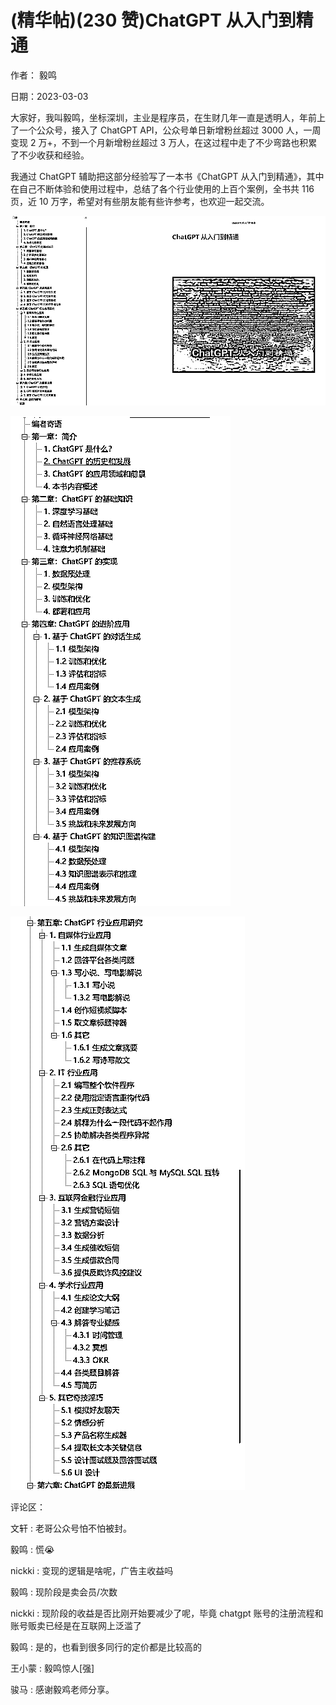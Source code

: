 
# (精华帖)(230 赞)ChatGPT 从入门到精通

作者：  毅鸣

日期：2023-03-03



大家好，我叫毅鸣，坐标深圳，主业是程序员，在生财几年一直是透明人，年前上了一个公众号，接入了 ChatGPT API，公众号单日新增粉丝超过 3000 人，一周变现 2 万+，不到一个月新增粉丝超过 3 万人，在这过程中走了不少弯路也积累了不少收获和经验。

我通过 ChatGPT 辅助把这部分经验写了一本书《ChatGPT 从入门到精通》，其中在自己不断体验和使用过程中，总结了各个行业使用的上百个案例，全书共 116 页，近 10 万字，希望对有些朋友能有些许参考，也欢迎一起交流。

![](img/cgpt-gzh_432.png)



![](img/cgpt-gzh_437.png)



![](img/cgpt-gzh_442.png)



评论区：

文轩 : 老哥公众号怕不怕被封。

毅鸣 : 慌😭

nickki : 变现的逻辑是啥呢，广告主收益吗

毅鸣 : 现阶段是卖会员/次数

nickki : 现阶段的收益是否比刚开始要减少了呢，毕竟 chatgpt 账号的注册流程和账号贩卖已经是在互联网上泛滥了

毅鸣 : 是的，也看到很多同行的定价都是比较高的

王小蒙 : 毅鸣惊人[强]

骏马 : 感谢毅鸡老师分享。
